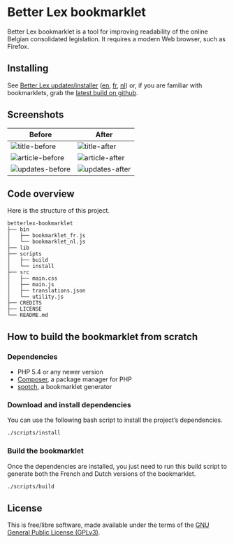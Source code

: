# Better Lex bookmarklet

Better Lex bookmarklet is a tool for improving readability of the online Belgian consolidated legislation. It requires a modern Web browser, such as Firefox.

## Installing

See [Better Lex updater/installer](https://nurpa.be/betterlex-bookmarklet/) ([en](https://nurpa.be/betterlex-bookmarklet/?lang=en), [fr](https://nurpa.be/betterlex-bookmarklet/?lang=fr), [nl](https://nurpa.be/betterlex-bookmarklet/?lang=nl)) or, if you are familiar with bookmarklets, grab the [latest build on github](https://github.com/nurpa/betterlex-bookmarklet/releases).

## Screenshots

| Before | After |
| --- | ---|
| ![title-before] | ![title-after] |
| ![article-before] | ![article-after] |
| ![updates-before] | ![updates-after] |

[title-before]: https://imgs.be/58c1afac-15f.png
[title-after]: https://imgs.be/58c1b01a-1f51.png
[article-before]: https://imgs.be/58c1b07b-e20.png
[article-after]: https://imgs.be/58c1b08a-f54.png
[updates-before]: https://imgs.be/58c1b10f-cd1.png
[updates-after]: https://imgs.be/58c1b11c-2270.png

## Code overview

Here is the structure of this project.

```
betterlex-bookmarklet
├── bin
│   ├── bookmarklet_fr.js
│   └── bookmarklet_nl.js
├── lib
├── scripts
│   ├── build
│   └── install
├── src
│   ├── main.css
│   ├── main.js
│   ├── translations.json
│   └── utility.js
├── CREDITS
├── LICENSE
└── README.md
```

## How to build the bookmarklet from scratch

### Dependencies

* PHP 5.4 or any newer version
* [Composer](https://getcomposer.org/), a package manager for PHP
* [spotch](https://github.com/miclf/spotch), a bookmarklet generator

### Download and install dependencies

You can use the following bash script to install the project’s dependencies.

```bash
./scripts/install
```

### Build the bookmarklet

Once the dependencies are installed, you just need to run this build script to generate both the French and Dutch versions of the bookmarklet.

```bash
./scripts/build
```

## License

This is free/libre software, made available under the terms of the [GNU General Public License (GPLv3)](LICENSE).
